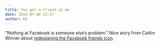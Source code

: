 ```yaml
---
title: You got a friend in me
date: 2015-07-09 12:17
author: KD
---
```

"Nothing at Facebook is someone else’s problem." Nice story from Caitlin Winner about [redesigning the Facebook friends icon](https://medium.com/@caitlinwinner/how-we-changed-the-facebook-friends-icon-dc8526ea9ea8).
